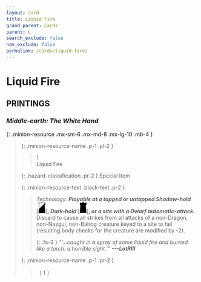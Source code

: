 ```yaml
---
layout: card
title: Liquid Fire
grand_parent: Cards
parent: L
search_exclude: false
nav_exclude: false
permalink: /cards/liquid-fire/
---
```


# Liquid Fire


## PRINTINGS


### _Middle-earth: The White Hand_

{: .minion-resource .mx-sm-6 .mx-md-8 .mx-lg-10 .mb-4 }
> {: .minion-resource-name .p-1 .pl-2 }
> > <div class="hazard-mp">1</div>
> > <div class="card-name">Liquid Fire</div>
>
> {: .hazard-classification .pr-2 }
> Special Item
>
> {: .minion-resource-text .black-text .p-2 }
> > _Technology._ ***Playable at a tapped or untapped Shadow-hold*** <nobr>[<img src="/assets/images/shadow-hold.svg">]</nobr>***, Dark-hold*** <nobr>[<img src="/assets/images/dark-hold.svg">]</nobr>***, or a site with a Dwarf automatic-attack.*** Discard to cause all strikes from all attacks of a non-Dragon, non-Nazgul, non-Balrog creature keyed to a site to fail (resulting body checks for the creature are modified by -2). 
> > 
> > {: .fs-3 } 
> > _“‘...caught in a spray of some liquid fire and burned like a torch: a horrible sight.’”_ ***---&#65279;LotRIII*** 
> 
> {: .minion-resource-name .p-1 .pr-2 }
> > <div class="card-shield"></div>
> > <div class="card-corruption-white">〔 1 〕</div>
